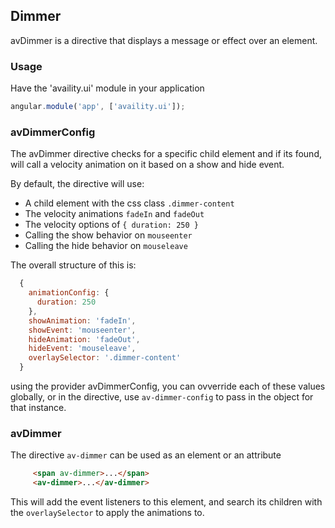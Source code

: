 ## Dimmer

avDimmer is a directive that displays a message or effect over an element.

### Usage

Have the 'availity.ui' module in your application

```javascript
angular.module('app', ['availity.ui']);
```

### avDimmerConfig

The avDimmer directive checks for a specific child element and if its found, will call a velocity animation on it based on a show and hide event.

By default, the directive will use:

* A child element with the css class `.dimmer-content`
* The velocity animations `fadeIn` and `fadeOut`
* The velocity options of `{ duration: 250 }`
* Calling the show behavior on `mouseenter`
* Calling the hide behavior on `mouseleave`

The overall structure of this is:

```javascript
  {
    animationConfig: {
      duration: 250
    },
    showAnimation: 'fadeIn',
    showEvent: 'mouseenter',
    hideAnimation: 'fadeOut',
    hideEvent: 'mouseleave',
    overlaySelector: '.dimmer-content'
  }
```

using the provider avDimmerConfig, you can ovverride each of these values globally, or in the directive, use `av-dimmer-config` to pass in the object for that instance.

### avDimmer

The directive `av-dimmer` can be used as an element or an attribute

```html
     <span av-dimmer>...</span>
     <av-dimmer>...</av-dimmer>
```

This will add the event listeners to this element, and search its children with the `overlaySelector` to apply the animations to.
